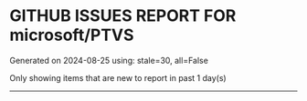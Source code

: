 
# GITHUB ISSUES REPORT FOR microsoft/PTVS


Generated on 2024-08-25 using: stale=30, all=False


Only showing items that are new to report in past 1 day(s)


---




















